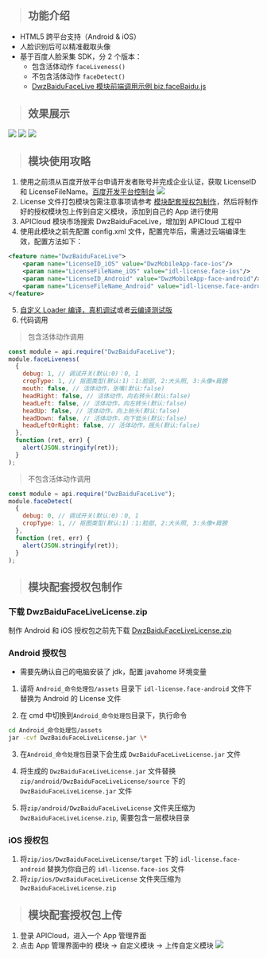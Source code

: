 > ## 功能介绍

- HTML5 跨平台支持（Android & iOS）
- 人脸识别后可以精准截取头像
- 基于百度人脸采集 SDK，分 2 个版本：
  - 包含活体动作 `faceLiveness()`
  - 不包含活体动作 `faceDetect()`
  - [DwzBaiduFaceLive 模块前端调用示例 biz.faceBaidu.js](https://github.com/dwzteam/dwz_mobile_app/blob/master/widget/js/biz.baiduFace.js)

> ## 效果展示

![](../../_media/apicloud/DwzBaiduFaceLive/1.jpg?height=360)
![](../../_media/apicloud/DwzBaiduFaceLive/2.jpg?height=360)
![](../../_media/apicloud/DwzBaiduFaceLive/3.jpg?height=360)

> ## 模块使用攻略

1. 使用之前须从百度开放平台申请开发者账号并完成企业认证，获取 LicenseID 和 LicenseFileName。[百度开发平台控制台](https://console.bce.baidu.com/ai/#/ai/face/overview/index)
   ![](../../_media/apicloud/DwzBaiduFaceLive/11.jpg)
2. License 文件打包模块包需注意事项请参考 [模块配套授权包制作](/doc/apicloud/DwzBaiduFaceLive?id=模块配套授权包制作)，然后将制作好的授权模块包上传到自定义模块，添加到自己的 App 进行使用
3. APICloud 模块市场搜索 DwzBaiduFaceLive，增加到 APICloud 工程中
4. 使用此模块之前先配置 config.xml 文件，配置完毕后，需通过云端编译生效，配置方法如下：

```xml
<feature name="DwzBaiduFaceLive">
    <param name="LicenseID_iOS" value="DwzMobileApp-face-ios"/>
    <param name="LicenseFileName_iOS" value="idl-license.face-ios"/>
    <param name="LicenseID_Android" value="DwzMobileApp-face-android"/>
    <param name="LicenseFileName_Android" value="idl-license.face-android"/>
</feature>
```

5. [自定义 Loader 编译，真机调试](/doc/apicloud/package?id=真机调试)或者[云编译测试版](/doc/apicloud/package?id=云编译)
6. 代码调用

> 包含活体动作调用

```javascript
const module = api.require("DwzBaiduFaceLive");
module.faceLiveness(
  {
    debug: 1, // 调试开关(默认:0)：0, 1
    cropType: 1, // 抠图类型(默认:1)：1:脸部, 2:大头照, 3:头像+肩膀
    mouth: false, // 活体动作，张嘴(默认:false)
    headRight: false, // 活体动作，向右转头(默认:false)
    headLeft: false, // 活体动作，向左转头(默认:false)
    headUp: false, // 活体动作，向上抬头(默认:false)
    headDown: false, // 活体动作，向下低头(默认:false)
    headLeftOrRight: false, // 活体动作，摇头(默认:false)
  },
  function (ret, err) {
    alert(JSON.stringify(ret));
  }
);
```

> 不包含活体动作调用

```javascript
const module = api.require("DwzBaiduFaceLive");
module.faceDetect(
  {
    debug: 0, // 调试开关(默认:0)：0, 1
    cropType: 1, // 抠图类型(默认:1)：1:脸部, 2:大头照, 3:头像+肩膀
  },
  function (ret, err) {
    alert(JSON.stringify(ret));
  }
);
```

> ## 模块配套授权包制作

### 下载 DwzBaiduFaceLiveLicense.zip

制作 Android 和 iOS 授权包之前先下载 [DwzBaiduFaceLiveLicense.zip](http://mobile.jui.org/apk/DwzBaiduFaceLiveLicense.zip)

### Android 授权包

- 需要先确认自己的电脑安装了 jdk，配置 javahome 环境变量

1. 请将 `Android_命令处理包/assets` 目录下 `idl-license.face-android` 文件下替换为 Android 的 License 文件

2. 在 cmd 中切换到`Android_命令处理包`目录下，执行命令

```bash
cd Android_命令处理包/assets
jar -cvf DwzBaiduFaceLiveLicense.jar \*
```

3. 在`Android_命令处理包`目录下会生成 `DwzBaiduFaceLiveLicense.jar` 文件

4. 将生成的 `DwzBaiduFaceLiveLicense.jar` 文件替换`zip/android/DwzBaiduFaceLiveLicense/source` 下的 `DwzBaiduFaceLiveLicense.jar` 文件

5. 将`zip/android/DwzBaiduFaceLiveLicense` 文件夹压缩为 `DwzBaiduFaceLiveLicense.zip`, 需要包含一层模块目录

### iOS 授权包

1. 将`zip/ios/DwzBaiduFaceLiveLicense/target` 下的 `idl-license.face-android` 替换为你自己的 `idl-license.face-ios` 文件
2. 将`zip/ios/DwzBaiduFaceLiveLicense` 文件夹压缩为 `DwzBaiduFaceLiveLicense.zip`

> ## 模块配套授权包上传

1. 登录 APICloud，进入一个 App 管理界面
2. 点击 App 管理界面中的 模块 -> 自定义模块 -> 上传自定义模块
   ![](../../_media/apicloud/DwzBaiduFaceLive/21.jpg)
